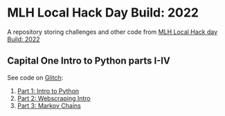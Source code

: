 # MLH Local Hack Day Build: 2022

A repository storing challenges and other code from [MLH Local Hack day Build: 2022](https://organize.mlh.io/participants/events/7191-local-hack-day-build-2022)

## Capital One Intro to Python parts I-IV

See code on [Glitch](https://glitch.com):

1. [Part 1: Intro to Python](https://glitch.com/edit/#!/melon-pickled-coffee)
2. [Part 2: Webscraping Intro](https://glitch.com/edit/#!/nettle-peat-wednesday)
3. [Part 3: Markov Chains](https://glitch.com/edit/#!/brassy-fuchsia-walker)